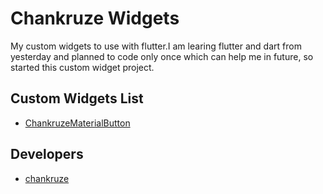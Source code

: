 # Chankruze Widgets
My custom widgets to use with flutter.I am learing flutter and dart from yesterday and planned to code only once which can help me in future, so started this custom widget project.

## Custom Widgets List
- [ChankruzeMaterialButton](https://github.com/chankruze/ChankruzeWidgets/tree/master/MaterialButton)

## Developers
- [chankruze](https://github.com/chankruze)